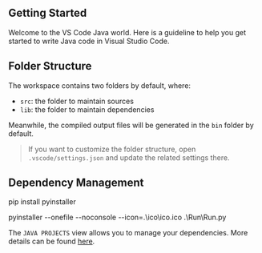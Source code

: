 ## Getting Started

Welcome to the VS Code Java world. Here is a guideline to help you get started to write Java code in Visual Studio Code.

## Folder Structure

The workspace contains two folders by default, where:

- `src`: the folder to maintain sources
- `lib`: the folder to maintain dependencies

Meanwhile, the compiled output files will be generated in the `bin` folder by default.

> If you want to customize the folder structure, open `.vscode/settings.json` and update the related settings there.

## Dependency Management

pip install pyinstaller

pyinstaller --onefile --noconsole --icon=.\ico\ico.ico  .\Run\Run.py

The `JAVA PROJECTS` view allows you to manage your dependencies. More details can be found [here](https://github.com/microsoft/vscode-java-dependency#manage-dependencies).
